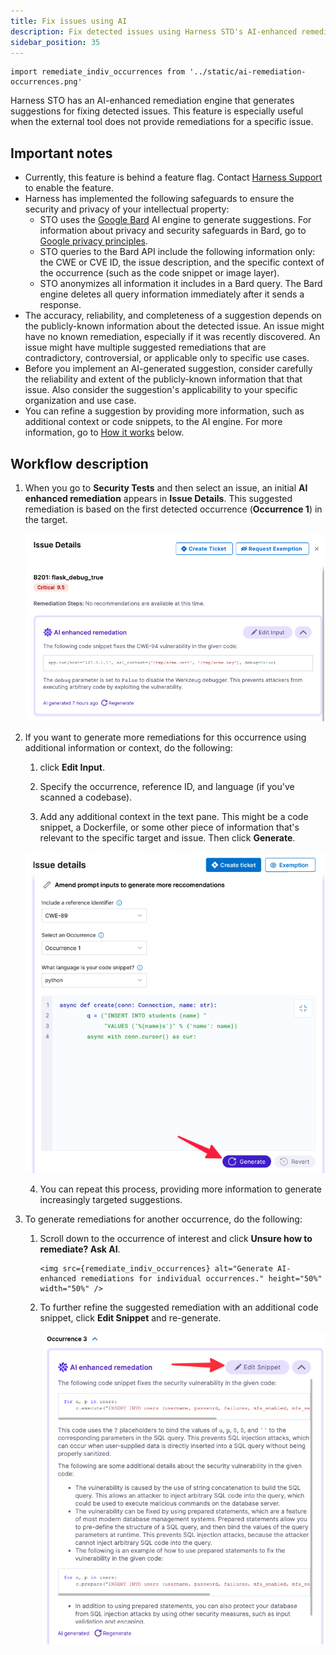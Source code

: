```yaml
---
title: Fix issues using AI
description: Fix detected issues using Harness STO's AI-enhanced remediation engine.
sidebar_position: 35
---
```


```mdx-code-block
import remediate_indiv_occurrences from '../static/ai-remediation-occurrences.png'
```

Harness STO has an AI-enhanced remediation engine that generates suggestions for fixing detected issues. This feature is especially useful when the external tool does not provide remediations for a specific issue. 

## Important notes
* Currently, this feature is behind a feature flag. Contact [Harness Support](mailto:support@harness.io) to enable the feature. 
* Harness has implemented the following safeguards to ensure the security and privacy of your intellectual property: 
  * STO uses the [Google Bard](https://bard.google.com/) AI engine to generate suggestions. For information about privacy and security safeguards in Bard, go to [Google privacy principles](https://safety.google/principles/).  
  * STO queries to the Bard API include the following information only: the CWE or CVE ID, the issue description, and the specific context of the occurrence (such as the code snippet or image layer).
  * STO anonymizes all information it includes in a Bard query. The Bard engine deletes all query information immediately after it sends a response. 
* The accuracy, reliability, and completeness of a suggestion depends on the publicly-known information about the detected issue. An issue might have no known remediation, especially if it was recently discovered. An issue might have multiple suggested remediations that are contradictory, controversial, or applicable only to specific use cases.
* Before you implement an AI-generated suggestion, consider carefully the reliability and extent of the publicly-known information that that issue. Also consider the suggestion's applicability to your specific organization and use case.
* You can refine a suggestion by providing more information, such as additional context or code snippets, to the AI engine. For more information, go to [How it works](#how-it-works) below. 

## Workflow description

1. When you go to **Security Tests** and then select an issue, an initial **AI enhanced remediation** appears in **Issue Details**. This suggested remediation is based on the first detected occurrence (**Occurrence 1**) in the target. 

   ![](../static/ai-remediation-issue.png)

2. If you want to generate more remediations for this occurrence using additional information or context, do the following: 

   1. click **Edit Input**. 

   2. Specify the occurrence, reference ID, and language (if you've scanned a codebase). 

   3. Add any additional context in the text pane. This might be a code snippet, a Dockerfile, or some other piece of information that's relevant to the specific target and issue. Then click **Generate**. 

     ![](../static/ai-remediation-issue-refine.png)

   4. You can repeat this process, providing more information to generate increasingly targeted suggestions. 


3. To generate remediations for another occurrence,  do the following:

   1. Scroll down to the occurrence of interest and click **Unsure how to remediate? Ask AI**.

      ```mdx-code-block
      <img src={remediate_indiv_occurrences} alt="Generate AI-enhanced remediations for individual occurrences." height="50%" width="50%" />
      ```

   2. To further refine the suggested remediation with an additional code snippet, click **Edit Snippet** and re-generate.

      ![](../static/ai-remediation-occurrence-3.png)
